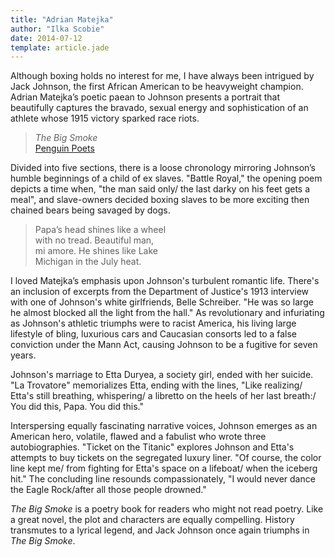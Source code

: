 ```yaml
---
title: "Adrian Matejka"
author: "Ilka Scobie"
date: 2014-07-12
template: article.jade
---
```


Although boxing holds no interest for me, I have always been intrigued by Jack Johnson, the first African American to be heavyweight champion. Adrian Matejka’s poetic paean to Johnson presents a portrait that beautifully captures the bravado, sexual energy and sophistication of an athlete whose 1915 victory sparked race riots. <span class="more"></span>

>*The Big Smoke*     
[Penguin Poets](http://www.penguin.com/book/the-big-smoke-by-adrian-matejka/9780143123729)

Divided into five sections, there is a loose chronology mirroring Johnson’s humble beginnings of a child of ex slaves. "Battle Royal," the opening poem depicts a time when, "the man said only/ the last darky on his feet gets a meal", and slave-owners decided boxing slaves to be more exciting then chained bears being savaged by dogs.

>Papa’s head shines like a wheel  
with no tread. Beautiful man,  
mi amore. He shines like Lake   
Michigan in the July heat.

I loved Matejka’s emphasis upon Johnson's turbulent romantic life. There's an inclusion of excerpts from the Department of Justice's 1913 interview with one of Johnson's white girlfriends, Belle Schreiber. "He was so large he almost blocked all the light from the hall." As revolutionary and infuriating as Johnson's athletic triumphs were to racist America, his living large lifestyle of bling, luxurious cars and Caucasian consorts led to a false conviction under the Mann Act, causing Johnson to be a fugitive for seven years.

Johnson's marriage to Etta Duryea, a society girl, ended with her suicide. "La Trovatore" memorializes Etta, ending with the lines, "Like realizing/ Etta's still breathing, whispering/ a libretto on the heels of her last breath:/ You did this, Papa. You did this."

Interspersing equally fascinating narrative voices, Johnson emerges as an American hero, volatile, flawed and a fabulist who wrote three autobiographies. "Ticket on the Titanic" explores Johnson and Etta's attempts to buy tickets on the segregated luxury liner. "Of course, the color line kept me/ from fighting for Etta's space on a lifeboat/ when the iceberg hit." The concluding line resounds compassionately, "I would never dance the Eagle Rock/after all those people drowned."

*The Big Smoke* is a poetry book for readers who might not read poetry. Like a great novel, the plot and characters are equally compelling. History transmutes to a lyrical legend, and Jack Johnson once again triumphs in *The Big Smoke*.
